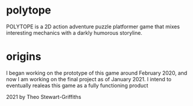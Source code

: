 # polytope
POLYTOPE is a 2D action adventure puzzle platformer game that mixes interesting mechanics with a darkly humorous storyline.

# origins
I began working on the prototype of this game around February 2020, and now I am working on the final project as of January 2021. I intend to eventually realeas this game as a fully functioning product

2021 by Theo Stewart-Griffiths

